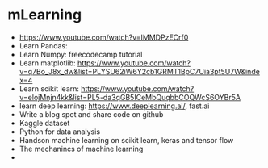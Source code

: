 # mLearning

 - https://www.youtube.com/watch?v=IMMDPzECrf0
 - Learn Pandas: 
 - Learn Numpy: freecodecamp tutorial
 - Learn matplotlib: https://www.youtube.com/watch?v=q7Bo_J8x_dw&list=PLYSU62iW6Y2cb1GRMT1BpC7Uia3pt5U7W&index=4
 - Learn scikit learn: https://www.youtube.com/watch?v=elojMnjn4kk&list=PL5-da3qGB5ICeMbQuqbbCOQWcS6OYBr5A
 - learn deep learning: https://www.deeplearning.ai/, fast.ai
 - Write a blog spot and share code on github
 - Kaggle dataset
 - Python for data analysis
 - Handson machine learning on scikit learn, keras and tensor flow
 - The mechanincs of machine learning
 - 
